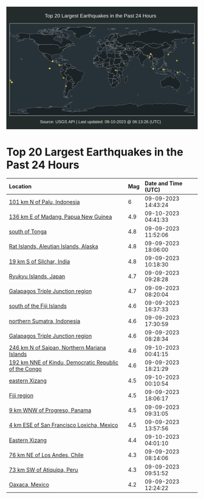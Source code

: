![Map](./map.png)

# Top 20 Largest Earthquakes in the Past 24 Hours

| Location | Mag | Date and Time (UTC) |
|:---|:---|:---|
| [101 km N of Palu, Indonesia](https://earthquake.usgs.gov/earthquakes/eventpage/us7000kulj) | 6 | 09-09-2023 14:43:24 |
| [136 km E of Madang, Papua New Guinea](https://earthquake.usgs.gov/earthquakes/eventpage/us7000kur6) | 4.9 | 09-10-2023 04:41:33 |
| [south of Tonga](https://earthquake.usgs.gov/earthquakes/eventpage/us7000kukn) | 4.8 | 09-09-2023 11:52:06 |
| [Rat Islands, Aleutian Islands, Alaska](https://earthquake.usgs.gov/earthquakes/eventpage/us7000kumw) | 4.8 | 09-09-2023 18:06:00 |
| [19 km S of Silchar, India](https://earthquake.usgs.gov/earthquakes/eventpage/us7000kuka) | 4.8 | 09-09-2023 10:18:30 |
| [Ryukyu Islands, Japan](https://earthquake.usgs.gov/earthquakes/eventpage/us7000kujx) | 4.7 | 09-09-2023 09:28:28 |
| [Galapagos Triple Junction region](https://earthquake.usgs.gov/earthquakes/eventpage/us7000kujp) | 4.7 | 09-09-2023 08:20:04 |
| [south of the Fiji Islands](https://earthquake.usgs.gov/earthquakes/eventpage/us7000kumk) | 4.6 | 09-09-2023 16:37:33 |
| [northern Sumatra, Indonesia](https://earthquake.usgs.gov/earthquakes/eventpage/us7000kumr) | 4.6 | 09-09-2023 17:30:59 |
| [Galapagos Triple Junction region](https://earthquake.usgs.gov/earthquakes/eventpage/us7000kujs) | 4.6 | 09-09-2023 08:28:34 |
| [246 km N of Saipan, Northern Mariana Islands](https://earthquake.usgs.gov/earthquakes/eventpage/us7000kupq) | 4.6 | 09-10-2023 00:41:15 |
| [192 km NNE of Kindu, Democratic Republic of the Congo](https://earthquake.usgs.gov/earthquakes/eventpage/us7000kun1) | 4.6 | 09-09-2023 18:21:29 |
| [eastern Xizang](https://earthquake.usgs.gov/earthquakes/eventpage/us7000kupj) | 4.5 | 09-10-2023 00:10:54 |
| [Fiji region](https://earthquake.usgs.gov/earthquakes/eventpage/us7000kumy) | 4.5 | 09-09-2023 18:06:17 |
| [9 km WNW of Progreso, Panama](https://earthquake.usgs.gov/earthquakes/eventpage/us7000kuk0) | 4.5 | 09-09-2023 09:31:05 |
| [4 km ESE of San Francisco Loxicha, Mexico](https://earthquake.usgs.gov/earthquakes/eventpage/us7000kulb) | 4.5 | 09-09-2023 13:57:56 |
| [Eastern Xizang](https://earthquake.usgs.gov/earthquakes/eventpage/us7000kuqr) | 4.4 | 09-10-2023 04:01:10 |
| [76 km NE of Los Andes, Chile](https://earthquake.usgs.gov/earthquakes/eventpage/us7000kujm) | 4.3 | 09-09-2023 08:14:06 |
| [73 km SW of Atiquipa, Peru](https://earthquake.usgs.gov/earthquakes/eventpage/us7000kuk3) | 4.3 | 09-09-2023 09:51:52 |
| [Oaxaca, Mexico](https://earthquake.usgs.gov/earthquakes/eventpage/us7000kuku) | 4.2 | 09-09-2023 12:24:22 |

